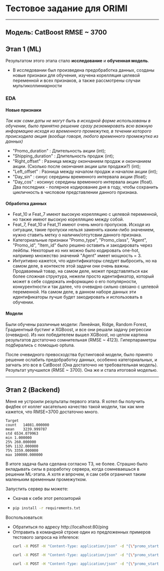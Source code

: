 # Тестовое задание для ORIMI
---
Модель: CatBoost
RMSE ~ 3700
---
## Этап 1 (ML)
Результатом этого этапа стало **исследование** и **обученная модель**.
 - В исследовании был произведена предобработка данных, созданы новые признаки для обучения, изучена корелляция целевой переменной и всех признаков, а также рассмотрены случаи мультиколлиниарности

### EDA
#### Новые признаки
_Так как сами даты не могут быть в исходной форме использованы в обучении, было принятно решение сразу резюмировать всю важную информацию исходя из временного промежутка, в течении которого происходила акция (вообще говоря, любого временного промежутка из данных)_
- "Promo_duration" : Длительность акции (int);
- "Shipping_duration" : Длительность продаж (int);
- "Right_offset" : Разница между окончанием продаж и окончанием акции. (Сколько после окончания акции шли продажи?) (int);
- "Left_offset" : Разница между началом продаж и началом акции (int);
- "Day_sin" : синус середины временного интервала акции (float);
- "Day_cos" : косинус середины временного интервала акции (float).
Два последних - полярное кодирование дня в году, чтобы сохранить цикличность в числовом представлении данного признака.

#### Обработка данных
- Feat_10 и Feat_7 имеют высокую корелляцию с целевой переменной, но также имеют высокую корелляцию между собой.
- Feat_7, Feat_10 и Feat_11 имеют очень много пропусков. Исходя из ситуации, такие пропуски нельзя заменять каким-либо значением, нужно ставить метку о наличии/отсутсвии данного признака.
- Категориальные признаки "Promo_type", "Promo_class", "Agent", "Promo_id", "Item_id" было решено оставить и закодировать через лейблы. Некоторые из них можно было кодировать one-hot, например множество значений "Agent" имеет мощность = 3.
- Интуитивно кажется, что идентификаторы следует выбросить, но на самом деле, в контексте этой задачи они очень важны. Продаваемый товар, на самом деле, может представляться как более сложная структура, нежели просто идентификатор, который может в себе содержать информацию о его популярности, конкурентности и так далее, что очевидно сильно связано с целевой переменной. На самом деле, в данном наборе данных эти идентификаторы лучше будет закодировать и использовать в обучении.

#### Модели
Были обучены различные модели: Линейная, Ridge, Random Forest, Градиентный бустинг и XGBoost, и все они решали задачу регрессии (очевидно). Из них победителем вышел XGBoost, но целом картина результатов достаточно сомнительная (RMSE ~ 4123). Гиперпараметры подбирались с помощью optuna.

После очевидного превосходства бустинговой модели, было принято решение ослабить предобработку данных, особенно категориальных, и загнать это все в CatBoost (Она достаточно не требовательная модель). Результат улучшился (RMSE ~ 3700). Она же и стала итоговой моделью.

---
## Этап 2 (Backend)
Меня не устроили результаты первого этапа. Я хотел бы получить фидбек от коллег касательно качество такой модели, так как мне кажется, что RMSE=3700 достаточно много.
```
Target
count	14081.000000
mean	3239.999787
std	6534.079963
min	1.000000
25%	260.000000
50%	1132.000000
75%	3359.000000
max	100000.000000
```
В итоге задача была сделана согласно ТЗ, не более. Страшно было вкладывать силы в разработку сервера, когда сомневаешься в решении ML-этапа. А хотя и впрочем, я сам себя ограничил таким маленьким временным промежутком.

Запустить сервер вы можете:
- Скачав к себе этот репозиторий
- ```bash
  pip install -r requirements.txt
  ```

Воспользоваться:
- Обратиться по адресу http://localhost:80/ping
- Отправить в командной строке один из предложенных примеров тестового запроса на inference:
  ```bash
  curl -X POST -H "Content-Type: application/json" -d "{\"promo_start\":\"2024-07-24\",\"promo_end\":\"2024-07-30\",\"shipping_start\":\"2024-06-25\",\"shipping_end\":\"2024-07-30\",\"promo_type\":\"J\",\"feat_2\":10328.21,\"feat_3\":58.22,\"agent\":\"C\",\"promo_id\":\"Promo №5483.0\",\"item_id\":\"Item ID: 125.0\",\"feat_7\":32270.51,\"promo_class\":\"D\",\"feat_9\":84812245.76,\"feat_10\":5718813.46,\"feat_11\":25.96,\"feat_12\":84212}" http://localhost:80/inference
  ```
  ```bash
  curl -X POST -H "Content-Type: application/json" -d "{\"promo_start\":\"2023-07-26\",\"promo_end\":\"2023-08-01\",\"shipping_start\":\"2023-06-27\",\"shipping_end\":\"2023-07-29\",\"promo_type\":\"J\",\"feat_2\":\"31106.3\",\"feat_3\":\"74.74150\",\"agent\":\"C\",\"promo_id\":\"promo№4664.0\",\"item_id\":\"Item ID:109.0\",\"feat_7\":\"2160.40\",\"promo_class\":\"D\",\"feat_9\":\"33799347\",\"feat_10\":\"626591.8\",\"feat_11\":\"50.92550\",\"feat_12\":1130}" http://localhost:80/inference
  ```
  ```bash
  curl -X POST -H "Content-Type: application/json" -d "{\"promo_start\":\"2020-02-26\",\"promo_end\":\"2020-03-03\",\"shipping_start\":\"2020-02-06\",\"shipping_end\":\"2020-02-19\",\"promo_type\":\"L\",\"feat_2\":\"4095.662\",\"feat_3\":\"62.37169\",\"agent\":\"C\",\"promo_id\":\"promo№121.0\",\"item_id\":\"Item ID:77.0\",\"feat_7\":\"nan\",\"promo_class\":\"D\",\"feat_9\":\"nan\",\"feat_10\":\"nan\",\"feat_11\":\"nan\",\"feat_12\":40464}" http://localhost:80/inference
  ```
